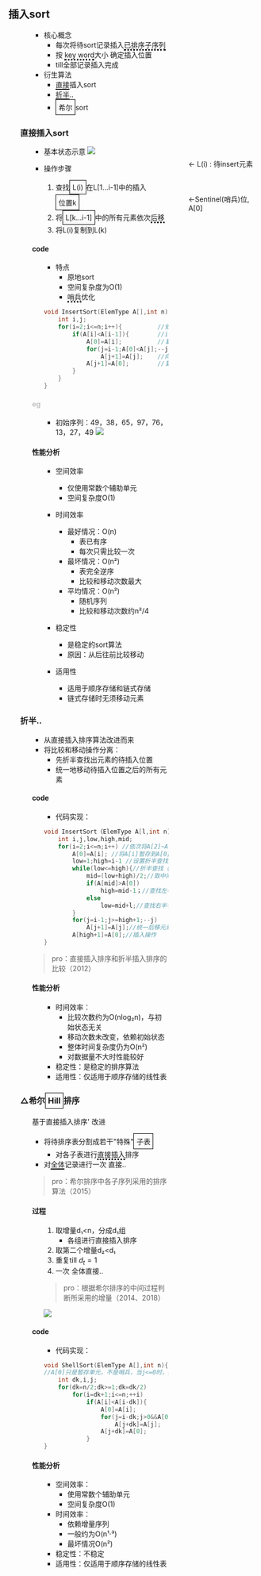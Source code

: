 <div style="float: left; width: 64%; padding: 1%;">

## 插入sort

<ul>



<ul>

- 核心概念
  - 每次将待sort记录插入<span style="border-bottom: 3px dotted black;">已排序子序列</span>
  - 按 <span style="border-bottom: 3px dotted black;">key word</span>大小 确定插入位置
  - till全部记录插入完成
- 衍生算法
  - <span style="border-bottom: 2px solid black;">直接</span>插入sort
  - <span style="border-bottom: 2px solid black;">折半</span>..
  - <span style="border: 1px solid black; padding: 5px; display: inline-block;">希尔</span>sort

</ul>

### 直接插入sort

<ul>

- 基本状态示意
![](https://cdn-mineru.openxlab.org.cn/model-mineru/prod/d25ff3c4c8f034d8e69956e4e46fa3d66458180385b7fec90ac66beacd5b43c8.jpg)  

- 操作步骤
  1. 查找<span style="border: 1px solid black; padding: 5px; display: inline-block;">L(i)</span>在L[1...i-1]中的插入<span style="border: 1px solid black; padding: 5px; display: inline-block;">位置k</span>
  2. 将<span style="border: 1px solid black; padding: 5px; display: inline-block;">L[k...i-1]</span>中的所有元素依次<span style="border-bottom: 3px dotted black;">后移</span>
  3. 将L(i)复制到L(k)


#### code

<ul>

- 特点
  - 原地sort
  - 空间复杂度为O(1)
  - <span style="border-bottom: 3px dotted black;">哨兵</span>优化

```C
void InsertSort(ElemType A[],int n){
    int i,j;
    for(i=2;i<=n;i++){          //依次将A[2]~A[n]insert 前已排序列
        if(A[i]<A[i-1]){        //if A[i]关键字 < 其前驱，将A[i]插入有序表
            A[0]=A[i];          //复制为哨兵，A[0]不存放元素
            for(j=i-1;A[0]<A[j];--j) //从后往前查找待插入位置
                A[j+1]=A[j];    //向后挪位
            A[j+1]=A[0];        //复制到插入位置
        }
    }
}
```

</ul>

####  <span style="color: silver;">eg

<ul>

- 初始序列：49，38，65，97，76，13，27，49
![](https://cdn-mineru.openxlab.org.cn/model-mineru/prod/9f692fcf6091936b992c48b73392b1b8b99439fcc63adb80f34bf4a92dc3a7bc.jpg)  

</ul>

#### 性能分析

<ul>

- 空间效率
  - 仅使用常数个辅助单元
  - 空间复杂度O(1)

- 时间效率
  - 最好情况：O(n)
    - 表已有序
    - 每次只需比较一次
  - 最坏情况：O(n²)
    - 表完全逆序
    - 比较和移动次数最大
  - 平均情况：O(n²)
    - 随机序列
    - 比较和移动次数约n²/4

- 稳定性
  - 是稳定的sort算法
  - 原因：从后往前比较移动

- 适用性
  - 适用于顺序存储和链式存储
  - 链式存储时无须移动元素

</ul>
</ul>

### 折半..

<ul>




- 从直接插入排序算法改进而来
- 将比较和移动操作分离：
  - 先折半查找出元素的待插入位置
  - 统一地移动待插入位置之后的所有元素



#### code

<ul>

- 代码实现：

```c
void InsertSort（ElemType A[l,int n){ 
    int i,j,low,high,mid; 
    for(i=2;i<=n;i++) //依次将A[2]~A[n]插入前面的已排序序列
        A[0]=A[i]; //将A[i]暂存到A[0] 
        low=1;high=i-1 //设置折半查找的范围 
        while(low<=high){//折半查找（默认递增有序）
            mid=(low+high)/2;//取中间点
            if(A[mid]>A[0])
                high=mid-1；//查找左半子表
            else
                low=mid+l;//查找右半子表
        }
        for(j=i-1;j>=high+1;--j)
            A[j+1]=A[j];//统一后移元素，空出插入位置
        A[high+1]=A[0];//插入操作
}
```

</ul>

> pro：直接插入排序和折半插入排序的比较（2012）  

#### 性能分析

<ul>

- 时间效率：
  - 比较次数约为O(nlog₂n)，与初始状态无关
  - 移动次数未改变，依赖初始状态
  - 整体时间复杂度仍为O(n²)
  - 对数据量不大时性能较好
- 稳定性：是稳定的排序算法
- 适用性：仅适用于顺序存储的线性表

</ul>
</ul>

### △希尔<span style="border: 1px solid black; padding: 5px; display: inline-block;">Hill</span>排序

<ul>




基于直接插入排序' 改进
- 将待排序表分割成若干"特殊"<span style="border: 1px solid black; padding: 5px; display: inline-block;">子表</span>
  - 对各子表进行<span style="border-bottom: 3px dotted black;">直接插入</span>排序
- 对<span style="border-bottom: 2px solid black;">全体</span>记录进行一次 直接..

> pro：希尔排序中各子序列采用的排序算法（2015）  



#### 过程

<ul>

  1. 取增量d₁<n，分成d₁组
      - 各组进行直接插入排序
  2. 取第二个增量d₂<d₁
  3. 重复till $d_t=1$
  4. 一次 全体直接..



> pro：根据希尔排序的中间过程判断所采用的增量（2014、2018）  

![](https://cdn-mineru.openxlab.org.cn/model-mineru/prod/fed15f10d006d56734ed7a4ea13576087c06e17f9b076afa8e5ea4725e0fb071.jpg)  
</ul>

#### code

<ul>

- 代码实现：

```c
void ShellSort(ElemType A[],int n){
//A[0]只是暂存单元，不是哨兵，当j<=0时，插入位置已到
    int dk,i,j;
    for(dk=n/2;dk>=1;dk=dk/2)            //增量变化（无统一规定）
        for(i=dk+1;i<=n;++i)
            if(A[i]<A[i-dk]){            //需将 A[i] 插入有序增量子表
                A[0]=A[i];               //暂存在 A[0]
                for(j=i-dk;j>0&&A[0]<A[j];j-=dk)
                    A[j+dk]=A[j];        //记录后移，查找插入的位置
                A[j+dk]=A[0];            //插入
            }
}
```
</ul>

#### 性能分析

<ul>

- 空间效率：
  - 使用常数个辅助单元
  - 空间复杂度O(1)
- 时间效率：
  - 依赖增量序列
  - 一般约为O(n¹·³)
  - 最坏情况O(n²)
- 稳定性：不稳定
- 适用性：仅适用于顺序存储的线性表

</ul>

</ul>

</ul>


</div>
<div style="float: right; width: 26%; padding: 1%;">

<br>
<br>
<br>
<br>
<br>
<br>

<br>
<br>
<br>
<br>


<br>
<br>
<br>
<br>
<br>
<br>

<br>
<br>
<br>

← L(i) : 待insert元素
<br>
<br>
<br>
<br>
←Sentinel(哨兵)位, A[0]
</div>
<div style="clear: both;"></div>
